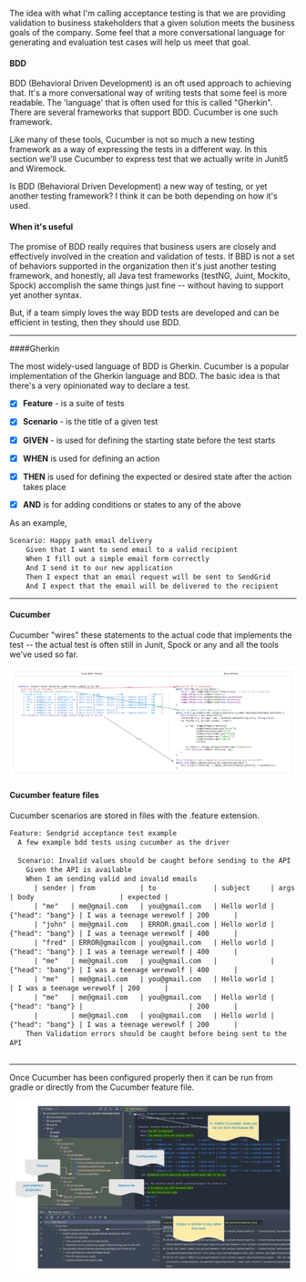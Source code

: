 

The idea with what I'm calling acceptance testing is that we are providing validation to business stakeholders that a given solution meets the business goals of the company.  Some feel that a more conversational language for generating and evaluation test cases will help us meet that goal.  

#### BDD
BDD (Behavioral Driven Development) is an oft used approach to achieving that.  It's a more conversational way of writing tests that some feel is more readable.  The 'language' that is often used for this is called "Gherkin". There are several frameworks that support BDD.  Cucumber is one such framework.  

Like many of these tools, Cucumber is not so much a new testing framework as a way of expressing the tests in a different way.  In this section we'll use Cucumber to express test that we actually write in Junit5 and Wiremock.

Is BDD (Behavioral Driven Development) a new way of testing, or yet another testing framework?  I think it can be both depending on how it's used.

#### When it's useful
The promise of BDD really requires that business users are closely and effectively involved in the creation and validation of tests.  If BBD is not a set of behaviors supported in the organization then it's just another testing framework, and honestly, all Java test frameworks (testNG, Juint, Mockito, Spock) accomplish the same things just fine -- without having to support yet another syntax.  

But, if a team simply loves the way BDD tests are developed and can be efficient in testing, then they should use BDD.

---

####Gherkin

The most widely-used language of BDD is Gherkin. Cucumber is a popular implementation of the Gherkin language and BDD.  The basic idea is that there's a very opinionated way to declare a test.

* [x] **Feature** - is a suite of tests
* [x] **Scenario** - is the title of a given test
* [x] **GIVEN** - is used for defining the starting state before the test starts
* [x] **WHEN** is used for defining an action
* [x] **THEN** is used for defining the expected or desired state after the action takes place
* [x] **AND** is for adding conditions or states to any of the above


As an example,

```gherkin
Scenario: Happy path email delivery
    Given that I want to send email to a valid recipient
    When I fill out a simple email form correctly
    And I send it to our new application
    Then I expect that an email request will be sent to SendGrid
    And I expect that the email will be delivered to the recipient
```

---
#### Cucumber

Cucumber "wires" these statements to the actual code that implements the test -- the actual test is often still in Junit, Spock or any and all the tools we've used so far.

![](../../.gitbook/assets/feature-method.png)


#### Cucumber feature files
Cucumber scenarios are stored in files with the .feature extension.

```gherkin
Feature: Sendgrid acceptance test example
  A few example bdd tests using cucumber as the driver

  Scenario: Invalid values should be caught before sending to the API
    Given the API is available
    When I am sending valid and invalid emails
      | sender | from           | to              | subject     | args             | body                     | expected |
      | "me"   | me@gmail.com   | you@gmail.com   | Hello world | {"head": "bang"} | I was a teenage werewolf | 200      |
      | "john" | me@gmail.com   | ERROR.gmail.com | Hello world | {"head": "bang"} | I was a teenage werewolf | 400      |
      | "fred" | ERROR@gmailcom | you@gmail.com   | Hello world | {"head": "bang"} | I was a teenage werewolf | 400      |
      | "me"   | me@gmail.com   | you@gmail.com   |             | {"head": "bang"} | I was a teenage werewolf | 400      |
      | "me"   | me@gmail.com   | you@gmail.com   | Hello world |                  | I was a teenage werewolf | 200      |
      | "me"   | me@gmail.com   | you@gmail.com   | Hello world | {"head": "bang"} |                          | 200      |
      |        | me@gmail.com   | you@gmail.com   | Hello world | {"head": "bang"} | I was a teenage werewolf | 200      |
    Then Validation errors should be caught before being sent to the API


```

---
Once Cucumber has been configured properly then it can be run from gradle or directly from the Cucumber feature file.


![](../../.gitbook/assets/run-cucumber.png)